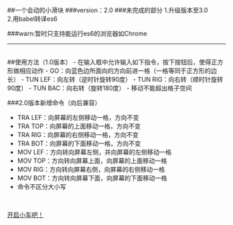 ##一个会动的小滑块
###version：2.0
###未完成的部分
  1.升级版本至3.0<br>
  2.用babel转译es6

###warn:暂时只支持能运行es6的浏览器如Chrome
<hr>
<br>
##使用方法（1.0版本）
- 在输入框中允许输入如下指令，按下按钮后，使得正方形做相应动作
- GO：向蓝色边所面向的方向前进一格（一格等同于正方形的边长）
- TUN LEF：向左转（逆时针旋转90度）
- TUN RIG：向右转（顺时针旋转90度）
- TUN BAC：向右转（旋转180度）
- 移动不能超出格子空间
<br>

###2.0版本新增命令（向后兼容）
- TRA LEF：向屏幕的左侧移动一格，方向不变
- TRA TOP：向屏幕的上面移动一格，方向不变
- TRA RIG：向屏幕的右侧移动一格，方向不变
- TRA BOT：向屏幕的下面移动一格，方向不变
- MOV LEF：方向转向屏幕左侧，并向屏幕的左侧移动一格
- MOV TOP：方向转向屏幕上面，向屏幕的上面移动一格
- MOV RIG：方向转向屏幕右侧，向屏幕的右侧移动一格
- MOV BOT：方向转向屏幕下面，向屏幕的下面移动一格
- 命令不区分大小写
<br>

[开启小车吧！](https://Reusjs.github.io/task33_1/task33.html "demo")
